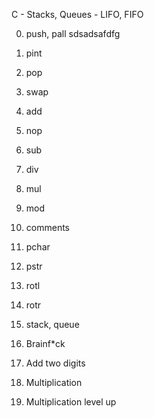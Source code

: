 C - Stacks, Queues - LIFO, FIFO

0. push, pall
sdsadsafdfg
1. pint

2. pop

3. swap

4. add

5. nop

6. sub

7. div

8. mul

9. mod

10. comments

11. pchar

12. pstr

13. rotl

14. rotr

15. stack, queue

16. Brainf*ck

17. Add two digits

18. Multiplication

19. Multiplication level up
